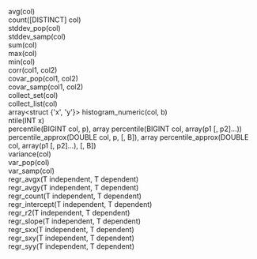 avg(col)  
count([DISTINCT] col)  
stddev_pop(col)  
stddev_samp(col)  
sum(col)  
max(col)  
min(col)  
corr(col1, col2)  
covar_pop(col1, col2)  
covar_samp(col1, col2)  
collect_set(col)  
collect_list(col)  
array<struct {'x', 'y'}> histogram_numeric(col, b)  
ntile(INT x)  
percentile(BIGINT col, p), array<DOUBLE> percentile(BIGINT col, array(p1 [, p2]...))  
percentile_approx(DOUBLE col, p, [, B]), array<DOUBLE> percentile_approx(DOUBLE col, array(p1 [, p2]...), [, B])  
variance(col)  
var_pop(col)  
var_samp(col)  
regr_avgx(T independent, T dependent)  
regr_avgy(T independent, T dependent)  
regr_count(T independent, T dependent)  
regr_intercept(T independent, T dependent)  
regr_r2(T independent, T dependent)  
regr_slope(T independent, T dependent)  
regr_sxx(T independent, T dependent)  
regr_sxy(T independent, T dependent)  
regr_syy(T independent, T dependent)  
